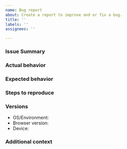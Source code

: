 ```yaml
---
name: Bug report
about: Create a report to improve and or fix a bug.
title: ''
labels: ''
assignees: ''

---
```


<!-- Thank you for submitting a bug report! Please use the below template to help structure your report. Try to fill out as many details as you can. -->

### Issue Summary
<!-- A short summary of what the bug or issue is. -->

### Actual behavior
<!-- A clear and concise description of what actually happened. -->

### Expected behavior
<!-- A clear and concise description of what you expected to happen. -->

### Steps to reproduce
<!-- Add steps to reproduce the actual behavior. Please try to fill this as specific as possible, it will help us diagnose the issue faster. If you have a GH repo to share a minimal reproduction, that's even better :) -->

### Versions
<!-- Please add your OS, browser version, device etc... -->

- OS/Environment:
- Browser version:
- Device: 

### Additional context
<!-- Add any other context about the problem here. -->
